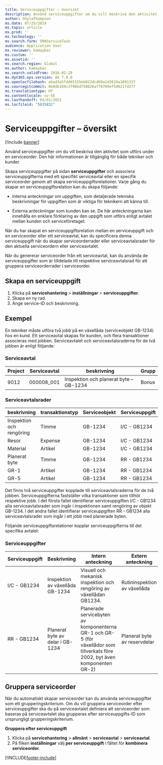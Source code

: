 ```yaml
---
title: Serviceuppgifter – översikt
description: Använd serviceuppgifter om du vill beskriva den aktivitet som utförs under en serviceorder. Den här informationen är tillgänglig för både tekniker och kunder.
author: ShylaThompson
ms.date: 07/25/2019
ms.topic: article
ms.prod: ''
ms.technology: ''
ms.search.form: SMAServiceTask
audience: Application User
ms.reviewer: kamaybac
ms.custom: ''
ms.assetid: ''
ms.search.region: Global
ms.author: kamaybac
ms.search.validFrom: 2016-02-28
ms.dyn365.ops.version: AX 7.0.0
ms.openlocfilehash: ebad3a5fdd65155eb822dcd69a1d2624a1891337
ms.sourcegitcommit: 0e8db169c3f90bd750826af76709ef5d621fd377
ms.translationtype: HT
ms.contentlocale: sv-SE
ms.lasthandoff: 04/01/2021
ms.locfileid: "5835832"
---
```

# <a name="service-tasks-overview"></a>Serviceuppgifter – översikt

[!include [banner](../includes/banner.md)]

Använd serviceuppgifter om du vill beskriva den aktivitet som utförs under en serviceorder.
Den här informationen är tillgänglig för både tekniker och kunder.

Skapa serviceuppgifter på sidan **serviceuppgifter** och associera serviceuppgifterna med ett specifikt serviceavtal eller en specifik serviceorder genom att skapa serviceuppgiftsrelationer. Varje gång du skapar en serviceuppgiftsrelation kan du skapa följande:

-  Interna anteckningar om uppgiften, som detaljerade tekniska beskrivningar för uppgiften som är viktiga för teknikern att känna till.

-  Externa anteckningar som kunden kan se. De här anteckningarna kan innehålla en enklare förklaring av den uppgift som utförs enligt avtalet mellan kunden och serviceföretaget.

När du har skapat en serviceuppgiftsrelation mellan en serviceuppgift och en serviceorder eller ett serviceavtal, kan du specificera denna serviceuppgift när du skapar serviceorderrader eller serviceavtalsrader för den aktuella serviceordern eller serviceavtalet.

När du genererar serviceorder från ett serviceavtal, kan du använda de serviceuppgifter som är tilldelade till respektive serviceavtalsrad för att gruppera serviceorderrader i serviceorder.

## <a name="create-a-service-task"></a>Skapa en serviceuppgift

1. Klicka på **servicehantering** \> **inställningar** \> **serviceuppgifter**.
2. Skapa en ny rad.
3. Ange service-ID och beskrivning.

## <a name="example"></a>Exempel

En tekniker måste utföra två jobb på en växellåda (serviceobjekt GB-1234) hos en kund. Ett serviceavtal skapas för kunden, och flera transaktioner associeras med jobben. Serviceavtalet och serviceavtalsraderna för de två jobben är enligt följande:

### <a name="service-agreement"></a>Serviceavtal

| Project | Serviceavtal | beskrivning                                  | Grupp   |
|---------|-------------------|----------------------------------------------|---------|
| 9012    | 000008\_001       | Inspektion och planerat byte – GB-1234 | Bonus |

### <a name="service-agreement-lines"></a>Serviceavtalsrader

| beskrivning             | transaktionstyp | Serviceobjekt | Serviceuppgift |
|-------------------------|------------------|----------------|--------------|
| Inspektion och rengöring | Timme             | GB-1234        | I/C - GB1234 |
| Resor                  | Expense          | GB-1234        | I/C - GB1234 |
| Material               | Artikel             | GB-1234        | I/C - GB1234 |
| Planerat byte     | Timme             | GB-1234        | RR - GB1234  |
| GR-1                    | Artikel             | GB-1234        | RR - GB1234  |
| GR-5                    | Artikel             | GB-1234        | RR - GB1234  |

Det finns två serviceuppgifter kopplade till serviceavtalsraderna för de två jobben. Serviceuppgifterna fastställer vilka transaktioner som tillhör respektive jobb. I det första fallet identifierar serviceuppgiften I/C - GB1234 alla serviceavtalsrader som ingår i inspektionen samt rengöring av objekt GB-1234. I det andra fallet identifierar serviceuppgiften RR - GB1234 alla serviceavtalsrader som ingår i ett jobb med planerade byten.

Följande serviceuppgiftsrelationer kopplar serviceuppgifterna till det specifika avtalet:

### <a name="service-tasks"></a>Serviceuppgifter

| Serviceuppgift | Beskrivning                             | Intern anteckning                                                                                                                 | Extern anteckning                 |
|--------------|-----------------------------------------|-------------------------------------------------------------------------------------------------------------------------------|-------------------------------|
| I/C - GB1234 | Inspektion av växellåda GB-1234           | Visuell och mekanisk inspektion och rengöring av växellådan GB1234.                                                              | Rutininspektion av växellåda |
| RR - GB1234  | Planerat byte av delar i GB-1234 | Planerade servicebyten av komponenterna GR-1 och GR-5 (för växellådor som tillverkats före 2002, byt även komponenten GR-2) | Planerat byte av reservdelar  |

## <a name="group-service-orders"></a>Gruppera serviceorder

När du automatiskt skapar serviceorder kan du använda serviceuppgifter som ett grupperingskriterium. Om du vill gruppera serviceorder efter serviceuppgifter ska du på serviceavtalet definiera att serviceorder som baseras på serviceavtalet ska grupperas efter serviceuppgifts-ID som ursprungligt grupperingskriterium.

**Gruppera efter serviceuppgift**

1. Klicka på **servicehantering** \> **allmänt** \> **serviceavtal** \> **serviceavtal**.
2. På fliken **inställningar** välj **per serviceuppgift** i fältet för **kombinera serviceorder**.




[!INCLUDE[footer-include](../../includes/footer-banner.md)]